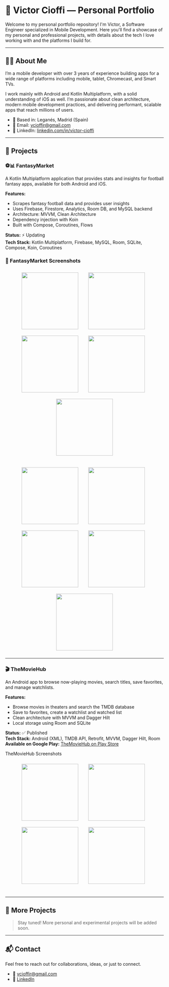 # 💼 Victor Cioffi — Personal Portfolio

Welcome to my personal portfolio repository! I'm Victor, a Software Engineer specialized in Mobile Development. Here you'll find a showcase of my personal and professional projects, with details about the tech I love working with and the platforms I build for.


---

## 👨‍💻 About Me

I’m a mobile developer with over 3 years of experience building apps for a wide range of platforms including mobile, tablet, Chromecast, and Smart TVs.

I work mainly with Android and Kotlin Multiplatform, with a solid understanding of iOS as well. I’m passionate about clean architecture, modern mobile development practices, and delivering performant, scalable apps that reach millions of users.

- 📍 Based in: Leganés, Madrid (Spain)
- 📧 Email: [vcioffir@gmail.com](mailto:vcioffir@gmail.com)
- 🔗 LinkedIn: [linkedin.com/in/víctor-cioffi](https://www.linkedin.com/in/v%C3%ADctor-cioffi-2894aa223/)

---

## 🚀 Projects

### ⚽📊 FantasyMarket

A Kotlin Multiplatform application that provides stats and insights for football fantasy apps, available for both Android and iOS.

**Features:**
- Scrapes fantasy football data and provides user insights
- Uses Firebase, Firestore, Analytics, Room DB, and MySQL backend
- Architecture: MVVM, Clean Architecture
- Dependency injection with Koin
- Built with Compose, Coroutines, Flows

**Status:** ⚡ Updating <br>
**Tech Stack:** Kotlin Multiplatform, Firebase, MySQL, Room, SQLite, Compose, Koin, Coroutines

### 🧩 FantasyMarket Screenshots

<div align="center">
  <img src="assets/fantasy_market_1.jpeg" width="180" style="margin: 10px;"/>
  &nbsp;
  <img src="assets/fantasy_market_2.jpeg" width="180" style="margin: 10px;"/>
  &nbsp;
  <img src="assets/fantasy_market_3.jpeg" width="180" style="margin: 10px;"/>
  &nbsp;
  <img src="assets/fantasy_market_4.jpeg" width="180" style="margin: 10px;"/>
  &nbsp;
  <img src="assets/fantasy_market_5.jpeg" width="180" style="margin: 10px;"/>
</div>

<br>

<div align="center">
  <img src="assets/fantasy_market_6.jpeg" width="180" style="margin: 10px;"/>
  &nbsp;
  <img src="assets/fantasy_market_7.jpeg" width="180" style="margin: 10px;"/>
  &nbsp;
  <img src="assets/fantasy_market_8.jpeg" width="180" style="margin: 10px;"/>
  &nbsp;
  <img src="assets/fantasy_market_9.jpeg" width="180" style="margin: 10px;"/>
  &nbsp;
  <img src="assets/fantasy_market_10.jpeg" width="180" style="margin: 10px;"/>
</div>



---

### 🎬 TheMovieHub

An Android app to browse now-playing movies, search titles, save favorites, and manage watchlists.

**Features:**
- Browse movies in theaters and search the TMDB database
- Save to favorites, create a watchlist and watched list
- Clean architecture with MVVM and Dagger Hilt
- Local storage using Room and SQLite

**Status:** ✅ Published  
**Tech Stack:** Android (XML), TMDB API, Retrofit, MVVM, Dagger Hilt, Room  
**Available on Google Play:** [TheMovieHub on Play Store](https://play.google.com/store/apps/details?id=com.example.themoviehub)

TheMovieHub Screenshots

<div align="center">
  <img src="assets/themoviehub_1.png" width="180" style="margin: 10px;"/>
  &nbsp;
  <img src="assets/themoviehub_2.png" width="180" style="margin: 10px;"/>
  &nbsp;
  <img src="assets/themoviehub_3.png" width="180" style="margin: 10px;"/>
  &nbsp;
  <img src="assets/themoviehub_4.png" width="180" style="margin: 10px;"/>
  &nbsp;
</div>

<br>


---

## 📸 More Projects

> Stay tuned! More personal and experimental projects will be added soon.

---

## 📬 Contact

Feel free to reach out for collaborations, ideas, or just to connect.

- 📧 [vcioffir@gmail.com](mailto:vcioffir@gmail.com)
- 💼 [LinkedIn](https://linkedin.com)
